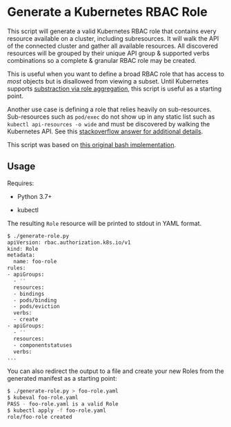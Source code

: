 # Generate a Kubernetes RBAC Role

This script will generate a valid Kubernetes RBAC role that contains every resource available on a cluster, including subresources. It will walk the API of the connected cluster and gather all available resources. All discovered resources will be grouped by their unique API group & supported verbs combinations so a complete & granular RBAC role may be created.

This is useful when you want to define a broad RBAC role that has access to _most_ objects but is disallowed from viewing a subset. Until Kubernetes supports [substraction via role aggregation](https://github.com/kubernetes/kubernetes/issues/70387), this script is useful as a starting point.

Another use case is defining a role that relies heavily on sub-resources. Sub-resources such as `pod/exec` do not show up in any static list such as `kubectl api-resources -o wide` and must be discovered by walking the Kubernetes API. See this [stackoverflow answer for additional details](https://stackoverflow.com/a/51289417).

This script was based on [this original bash implementation](https://stackoverflow.com/a/57892189).

## Usage

Requires:

* Python 3.7+

* kubectl

The resulting `Role` resource will be printed to stdout in YAML format.

```bash
$ ./generate-role.py
apiVersion: rbac.authorization.k8s.io/v1
kind: Role
metadata:
  name: foo-role
rules:
- apiGroups:
  - ''
  resources:
  - bindings
  - pods/binding
  - pods/eviction
  verbs:
  - create
- apiGroups:
  - ''
  resources:
  - componentstatuses
  verbs:
...
```

You can also redirect the output to a file and create your new Roles from the generated manifest as a starting point:

```bash
$ ./generate-role.py > foo-role.yaml
$ kubeval foo-role.yaml
PASS - foo-role.yaml is a valid Role
$ kubectl apply -f foo-role.yaml
role/foo-role created
```
